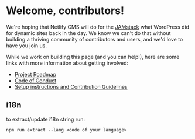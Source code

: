 # Welcome, contributors!

We're hoping that Netlify CMS will do for the [JAMstack](https://www.jamstack.org) what WordPress did for dynamic sites back in the day. We know we can't do that without building a thriving community of contributors and users, and we'd love to have you join us.

While we work on building this page (and you can help!), here are some links with more information about getting involved:

* [Project Roadmap](https://github.com/netlify/netlify-cms/projects/3)
* [Code of Conduct](https://github.com/netlify/netlify-cms/blob/master/CODE_OF_CONDUCT.md)
* [Setup instructions and Contribution Guidelines](https://github.com/netlify/netlify-cms/blob/master/CONTRIBUTING.md)


## i18n

to extract/update i18n string run:

```
npm run extract --lang <code of your language>
```

